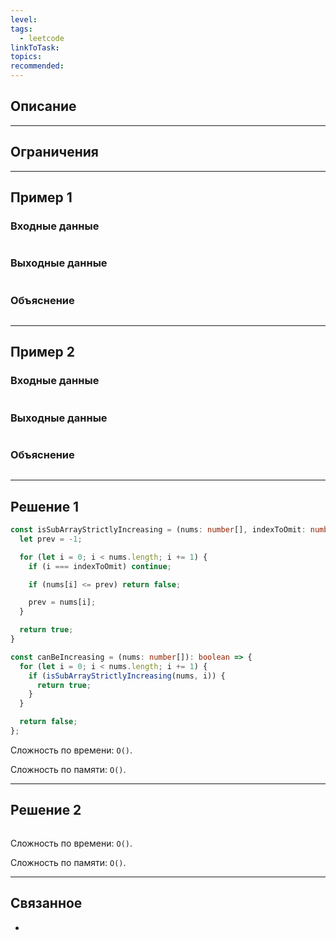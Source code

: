```yaml
---
level: 
tags:
  - leetcode
linkToTask: 
topics: 
recommended:
---
```

## Описание

---
## Ограничения

---
## Пример 1

### Входные данные

```

```
### Выходные данные

```

```
### Объяснение

```

```

---
## Пример 2

### Входные данные

```

```
### Выходные данные

```

```
### Объяснение

```

```

---
## Решение 1

```typescript
const isSubArrayStrictlyIncreasing = (nums: number[], indexToOmit: number) => {
  let prev = -1;

  for (let i = 0; i < nums.length; i += 1) {
    if (i === indexToOmit) continue;

    if (nums[i] <= prev) return false;

    prev = nums[i];
  }

  return true;
}

const canBeIncreasing = (nums: number[]): boolean => {
  for (let i = 0; i < nums.length; i += 1) {
    if (isSubArrayStrictlyIncreasing(nums, i)) {
      return true;
    }
  }

  return false;
};
```

Сложность по времени: `O()`.

Сложность по памяти: `O()`.

---
## Решение 2

```typescript

```

Сложность по времени: `O()`.

Сложность по памяти: `O()`.

---
## Связанное

- 